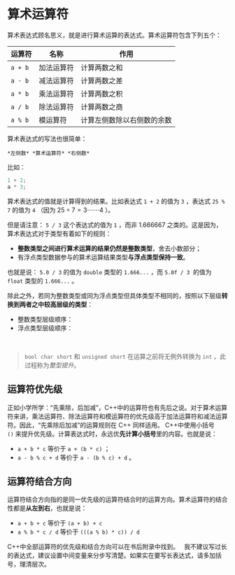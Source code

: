 # 算术运算符

算术表达式顾名思义，就是进行算术运算的表达式。算术运算符包含下列五个：

| **运算符** | **名称** | **作用** |
| --- | --- | --- |
| `a + b`  | 加法运算符 | 计算两数之和 |
| `a - b`  | 减法运算符 | 计算两数之差 |
| `a * b`  | 乘法运算符 | 计算两数之积 |
| `a / b`  | 除法运算符 | 计算两数之商 |
| `a % b`  | 模运算符 | 计算左侧数除以右侧数的余数 |

算术表达式的写法也很简单：

```sdsc
*左侧数* *算术运算符* *右侧数*
```

比如：
```cpp
1 + 2;
a * 3;
```
算术表达式的值就是计算得到的结果。比如表达式 `1 + 2` 的值为 `3` ，表达式 `25 % 7` 的值为 `4` （因为 $25\div7=3\cdots\cdots4$ ）。

但是请注意： `5 / 3` 这个表达式的值为 `1` ，而非 1.666667 之类的。这是因为，算术表达式对于类型有着如下的规则：

- **整数类型之间进行算术运算的结果仍然是整数类型**，舍去小数部分；
- 有浮点类型数据参与的算术运算结果类型**与浮点类型保持一致**。

也就是说：
`5.0 / 3` 的值为 `double` 类型的 `1.666...` ，而 `5.0f / 3`  的值为 `float` 类型的 `1.666...` 。

除此之外，若同为整数类型或同为浮点类型但具体类型不相同的，按照以下层级**转换到两者之中较高层级的类型**：

- 整数类型层级顺序：
- 浮点类型层级顺序：

 
> `bool`  `char`  `short` 和 `unsigned short` 在运算之前将无例外转换为 `int` ，此过程称为*整型提升*。

## 运算符优先级

正如小学所学：“先乘除，后加减”，C++中的运算符也有先后之说。对于算术运算符来讲，乘法运算符、除法运算符和模运算符的优先级高于加法运算符和减法运算符。因此，“先乘除后加减”的运算规则在 C++ 同样适用。
C++中使用小括号 `()` 来提升优先级。计算表达式时，永远优**先计算小括号**里的内容。也就是说：

- `a + b * c` 等价于 `a + (b * c)` ；
- `a - b % c + d` 等价于 `a - (b % c) + d` 。

## 运算符结合方向

运算符结合方向指的是同一优先级的运算符结合时的运算方向。算术运算符的结合性都是**从左到右**，也就是说：

- `a + b + c` 等价于 `(a + b) + c` 
- `a % b * c / d` 等价于 `(((a % b) * c)) / d` 

C++中全部运算符的优先级和结合方向可以在书后附录中找到。
 
我不建议写过长的表达式，建议设置中间变量来分步写清楚。如果实在要写长表达式，请多加括号，理清层次。
